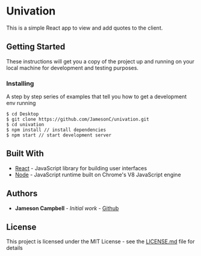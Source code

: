 # Univation

This is a simple React app to view and add quotes to the client.

## Getting Started

These instructions will get you a copy of the project up and running on your local machine for development and testing purposes.

### Installing

A step by step series of examples that tell you how to get a development env running

```
$ cd Desktop
$ git clone https://github.com/JamesonC/univation.git
$ cd univation
$ npm install // install dependencies
$ npm start // start development server
```

## Built With

* [React](https://reactjs.org/docs/create-a-new-react-app.html) - JavaScript library for building user interfaces
* [Node](https://www.npmjs.com/package/node) - JavaScript runtime built on Chrome's V8 JavaScript engine

## Authors

* **Jameson Campbell** - *Initial work* - [Github](https://github.com/JamesonC)

## License

This project is licensed under the MIT License - see the [LICENSE.md](LICENSE.md) file for details